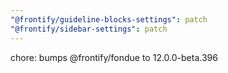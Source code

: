 ```yaml
---
"@frontify/guideline-blocks-settings": patch
"@frontify/sidebar-settings": patch
---
```


chore: bumps @frontify/fondue to 12.0.0-beta.396
